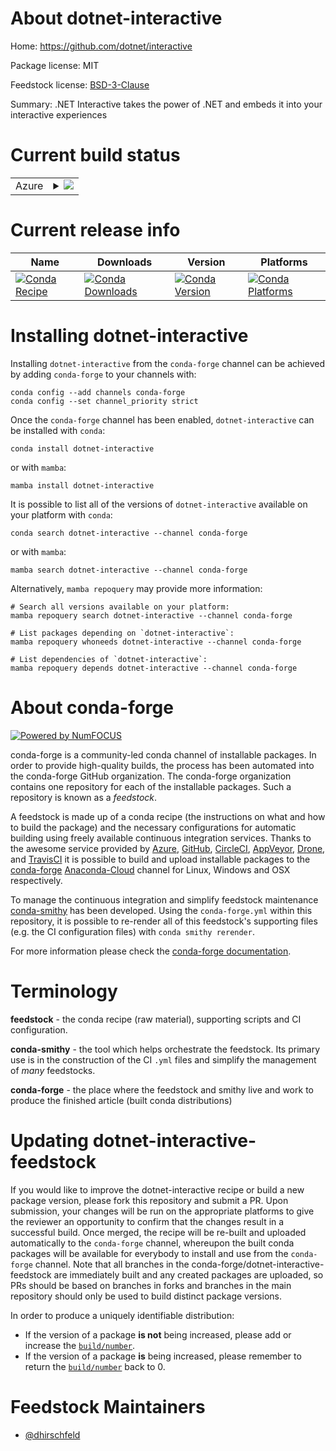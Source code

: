 About dotnet-interactive
========================

Home: https://github.com/dotnet/interactive

Package license: MIT

Feedstock license: [BSD-3-Clause](https://github.com/conda-forge/dotnet-interactive-feedstock/blob/main/LICENSE.txt)

Summary: .NET Interactive takes the power of .NET and embeds it into your interactive experiences

Current build status
====================


<table>
    
  <tr>
    <td>Azure</td>
    <td>
      <details>
        <summary>
          <a href="https://dev.azure.com/conda-forge/feedstock-builds/_build/latest?definitionId=11356&branchName=main">
            <img src="https://dev.azure.com/conda-forge/feedstock-builds/_apis/build/status/dotnet-interactive-feedstock?branchName=main">
          </a>
        </summary>
        <table>
          <thead><tr><th>Variant</th><th>Status</th></tr></thead>
          <tbody><tr>
              <td>linux_64</td>
              <td>
                <a href="https://dev.azure.com/conda-forge/feedstock-builds/_build/latest?definitionId=11356&branchName=main">
                  <img src="https://dev.azure.com/conda-forge/feedstock-builds/_apis/build/status/dotnet-interactive-feedstock?branchName=main&jobName=linux&configuration=linux%20linux_64_" alt="variant">
                </a>
              </td>
            </tr>
          </tbody>
        </table>
      </details>
    </td>
  </tr>
</table>

Current release info
====================

| Name | Downloads | Version | Platforms |
| --- | --- | --- | --- |
| [![Conda Recipe](https://img.shields.io/badge/recipe-dotnet--interactive-green.svg)](https://anaconda.org/conda-forge/dotnet-interactive) | [![Conda Downloads](https://img.shields.io/conda/dn/conda-forge/dotnet-interactive.svg)](https://anaconda.org/conda-forge/dotnet-interactive) | [![Conda Version](https://img.shields.io/conda/vn/conda-forge/dotnet-interactive.svg)](https://anaconda.org/conda-forge/dotnet-interactive) | [![Conda Platforms](https://img.shields.io/conda/pn/conda-forge/dotnet-interactive.svg)](https://anaconda.org/conda-forge/dotnet-interactive) |

Installing dotnet-interactive
=============================

Installing `dotnet-interactive` from the `conda-forge` channel can be achieved by adding `conda-forge` to your channels with:

```
conda config --add channels conda-forge
conda config --set channel_priority strict
```

Once the `conda-forge` channel has been enabled, `dotnet-interactive` can be installed with `conda`:

```
conda install dotnet-interactive
```

or with `mamba`:

```
mamba install dotnet-interactive
```

It is possible to list all of the versions of `dotnet-interactive` available on your platform with `conda`:

```
conda search dotnet-interactive --channel conda-forge
```

or with `mamba`:

```
mamba search dotnet-interactive --channel conda-forge
```

Alternatively, `mamba repoquery` may provide more information:

```
# Search all versions available on your platform:
mamba repoquery search dotnet-interactive --channel conda-forge

# List packages depending on `dotnet-interactive`:
mamba repoquery whoneeds dotnet-interactive --channel conda-forge

# List dependencies of `dotnet-interactive`:
mamba repoquery depends dotnet-interactive --channel conda-forge
```


About conda-forge
=================

[![Powered by
NumFOCUS](https://img.shields.io/badge/powered%20by-NumFOCUS-orange.svg?style=flat&colorA=E1523D&colorB=007D8A)](https://numfocus.org)

conda-forge is a community-led conda channel of installable packages.
In order to provide high-quality builds, the process has been automated into the
conda-forge GitHub organization. The conda-forge organization contains one repository
for each of the installable packages. Such a repository is known as a *feedstock*.

A feedstock is made up of a conda recipe (the instructions on what and how to build
the package) and the necessary configurations for automatic building using freely
available continuous integration services. Thanks to the awesome service provided by
[Azure](https://azure.microsoft.com/en-us/services/devops/), [GitHub](https://github.com/),
[CircleCI](https://circleci.com/), [AppVeyor](https://www.appveyor.com/),
[Drone](https://cloud.drone.io/welcome), and [TravisCI](https://travis-ci.com/)
it is possible to build and upload installable packages to the
[conda-forge](https://anaconda.org/conda-forge) [Anaconda-Cloud](https://anaconda.org/)
channel for Linux, Windows and OSX respectively.

To manage the continuous integration and simplify feedstock maintenance
[conda-smithy](https://github.com/conda-forge/conda-smithy) has been developed.
Using the ``conda-forge.yml`` within this repository, it is possible to re-render all of
this feedstock's supporting files (e.g. the CI configuration files) with ``conda smithy rerender``.

For more information please check the [conda-forge documentation](https://conda-forge.org/docs/).

Terminology
===========

**feedstock** - the conda recipe (raw material), supporting scripts and CI configuration.

**conda-smithy** - the tool which helps orchestrate the feedstock.
                   Its primary use is in the construction of the CI ``.yml`` files
                   and simplify the management of *many* feedstocks.

**conda-forge** - the place where the feedstock and smithy live and work to
                  produce the finished article (built conda distributions)


Updating dotnet-interactive-feedstock
=====================================

If you would like to improve the dotnet-interactive recipe or build a new
package version, please fork this repository and submit a PR. Upon submission,
your changes will be run on the appropriate platforms to give the reviewer an
opportunity to confirm that the changes result in a successful build. Once
merged, the recipe will be re-built and uploaded automatically to the
`conda-forge` channel, whereupon the built conda packages will be available for
everybody to install and use from the `conda-forge` channel.
Note that all branches in the conda-forge/dotnet-interactive-feedstock are
immediately built and any created packages are uploaded, so PRs should be based
on branches in forks and branches in the main repository should only be used to
build distinct package versions.

In order to produce a uniquely identifiable distribution:
 * If the version of a package **is not** being increased, please add or increase
   the [``build/number``](https://docs.conda.io/projects/conda-build/en/latest/resources/define-metadata.html#build-number-and-string).
 * If the version of a package **is** being increased, please remember to return
   the [``build/number``](https://docs.conda.io/projects/conda-build/en/latest/resources/define-metadata.html#build-number-and-string)
   back to 0.

Feedstock Maintainers
=====================

* [@dhirschfeld](https://github.com/dhirschfeld/)


